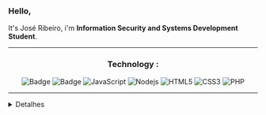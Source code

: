 
### Hello, 
It's José Ribeiro, i'm **Information Security and Systems Development Student**. 

<!--<p align="left"> <img src="https://komarev.com/ghpvc/?username=cjhota&color=blue" alt="Profile views" /> </p> -->

---
 <div align="center"> 
 
### Technology : 

</div> 

 <div align="center"> 

![Badge](https://img.shields.io/badge/-Git-%23F05032?style=flat-square&logo=git&logoColor=%23ffffff)
![Badge](https://img.shields.io/badge/-GitHub-181717?style=flat-square&logo=github) 
![JavaScript](https://img.shields.io/badge/-JavaScript-%23F7DF1C?style=flat-square&logo=javascript&logoColor=000000&labelColor=%23F7DF1C&color=%23FFCE5A) 
![Nodejs](https://img.shields.io/badge/-Nodejs-black?style=flat-square&logo=Node.js) 
![HTML5](https://img.shields.io/badge/-HTML5-%23E44D27?style=flat-square&logo=html5&logoColor=ffffff) 
![CSS3](https://img.shields.io/badge/-CSS3-%231572B6?style=flat-square&logo=css3)
![PHP](https://img.shields.io/badge/-PHP-8B89CC?style=flat-square&logo=php&logoColor=ffffff)
 
</div> 

---

<!--## ⚙️ &nbsp;GitHub Analytics-->
<details>
  <summary> Detalhes</summary>
  <br/>
<a href="https://github.com/cjhota/github-readme-stats">
  <img align="center" src="https://github-readme-stats.vercel.app/api?username=cjhota&show_icons=true&theme=dracula" />
</a>
<a href="https://github.com/cjhota/convoychat">
  <img align="left" src="https://github-readme-stats.vercel.app/api/top-langs/?username=cjhota&theme=dracula" />
</a>
<hr />
<div align="center">
  <img  src="https://github-readme-streak-stats.herokuapp.com/?user=cjhota&theme=react&date_format=j%20M%5B%20Y%5D">
</div>

 </details>
<!-- 
<p align="left">
<img width="530em" src="https://github-readme-stats.vercel.app/api?username=cjhota&show_icons=true&theme=tokyonight" alt="cjhota's stats"/>
</p>-->
<!-- 
<p align="right">
<img width="530em" src="https://github-readme-stats.vercel.app/api/top-langs/?username=cjhota&layout=compact&theme=tokyonight" alt="cjhota's most languages"/>
</p>
<br><br>-->

<!--  dracula -->
<!-- <a href="https://github.com/cjhota">
  <img align="" src="https://github-readme-stats.vercel.app/api?username=cjhota&show_icons=true&theme=tokyonight" />
</a>
 -->
<!-- <a href="https://github.com/cjhota/convoychat">
  <img align="" src="https://github-readme-streak-stats.herokuapp.com/?user=cjhota&hide_border=true&theme=tokyonight&show_icons=true" />
</a> -->

<!-- <a href="https://github.com/cjhota">
  <img align="left" src="https://github-readme-stats.vercel.app/api/top-langs/?username=cjhota&theme=tokyonight" />
</a>
 -->
<!-- ![YOUR github stats](https://github-readme-stats.vercel.app/api?username=cjhota&show_icons=true&theme=dracula) -->
 
<!-- ### Contact _:octocat: -->

<!-- <div align="center">
 
</div> -->
<!-- [![Linkedin Badge](https://img.shields.io/badge/-José_Ribeiro-blue?style=flat-square&logo=Linkedin&logoColor=white&link=https://www.linkedin.com/in/josekcarvalho/)](https://www.linkedin.com/in/josekcarvalho/)
[![Gmail Badge](https://img.shields.io/badge/-Gmail_José_Ribeiro-c14438?style=flat-square&logo=Gmail&logoColor=white&link=mailto:joseribeirocsr@gmail.com)](mailto:joseribeirocsr@gmail.com) -->
<!-- [![gmail](https://img.shields.io/badge/Gmail-red?style=flat&logo=gmail&labelColor=white)](mailto:joseribeirocsr@gmail@gmail.com)
[![linkedin](https://img.shields.io/badge/Linkedin-blue?style=flat&logo=linkedin&labelColor=blue)](https://www.linkedin.com/in/josekcarvalho/) -->

<!--  :octocat: -->
